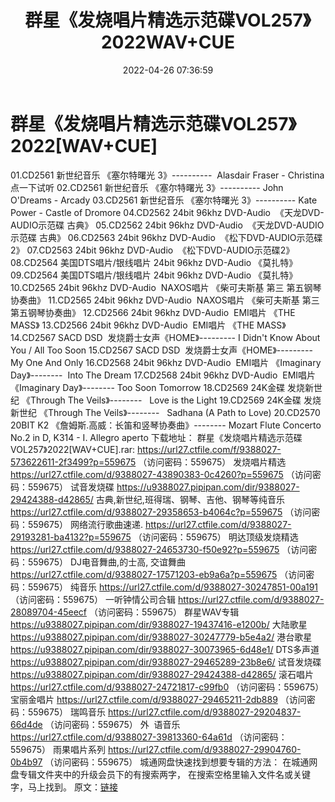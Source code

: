 ﻿---
title: 群星《发烧唱片精选示范碟VOL257》2022WAV+CUE
date: 2022-04-26 07:36:59
categories: 试音碟、非卖品、发烧碟
tags: 纯音乐
---
# 群星《发烧唱片精选示范碟VOL257》2022[WAV+CUE]

01.CD2561 新世纪音乐 《塞尔特曙光
3》----------  Alasdair Fraser -
Christina
点一下试听
02.CD2561 新世纪音乐 《塞尔特曙光
3》---------- John O'Dreams - Arcady
03.CD2561 新世纪音乐 《塞尔特曙光
3》---------- Kate Power - Castle of Dromore
04.CD2562 24bit 96khz
DVD-Audio  《天龙DVD-AUDIO示范碟 古典》
05.CD2562 24bit 96khz
DVD-Audio  《天龙DVD-AUDIO示范碟 古典》
06.CD2563 24bit 96khz
DVD-Audio  《松下DVD-AUDIO示范碟2》
07.CD2563 24bit 96khz
DVD-Audio  《松下DVD-AUDIO示范碟2》
08.CD2564 美国DTS唱片/银线唱片 24bit
96khz DVD-Audio
《莫扎特》
09.CD2564 美国DTS唱片/银线唱片 24bit
96khz DVD-Audio
《莫扎特》
10.CD2565
24bit 96khz DVD-Audio  NAXOS唱片
《柴可夫斯基 第三 第五钢琴协奏曲》
11.CD2565
24bit 96khz DVD-Audio  NAXOS唱片
《柴可夫斯基 第三 第五钢琴协奏曲》
12.CD2566
24bit 96khz DVD-Audio  EMI唱片
《THE MASS》
13.CD2566
24bit 96khz DVD-Audio  EMI唱片
《THE MASS》
14.CD2567 SACD
DSD  发烧爵士女声《HOME》---------
I Didn't Know About You / All Too
Soon
15.CD2567 SACD
DSD  发烧爵士女声《HOME》---------  My
One And Only
16.CD2568
24bit 96khz DVD-Audio  EMI唱片
《Imaginary Day》--------  Into The
Dream
17.CD2568
24bit 96khz DVD-Audio  EMI唱片
《Imaginary Day》-------- Too Soon Tomorrow
18.CD2569 24K金碟 发烧新世纪 《Through
The Veils》--------   Love is the
Light
19.CD2569 24K金碟 发烧新世纪 《Through
The Veils》--------   Sadhana (A
Path to Love)
20.CD2570
20BIT K2
《詹姆斯.高威：长笛和竖琴协奏曲》--------
Mozart Flute Concerto No.2 in D, K314 - I.
Allegro aperto
下载地址：
群星《发烧唱片精选示范碟VOL257》2022[WAV+CUE].rar: https://url27.ctfile.com/f/9388027-573622611-2f3499?p=559675
（访问密码：559675）
发烧唱片精选
https://url27.ctfile.com/d/9388027-43890383-0c4260?p=559675
（访问密码：559675）
试音发烧碟
https://u9388027.pipipan.com/dir/9388027-29424388-d42865/
古典,新世纪,班得瑞、钢琴、吉他、钢琴等纯音乐
https://url27.ctfile.com/d/9388027-29358653-b4064c?p=559675
（访问密码：559675）
网络流行歌曲速递.
https://url27.ctfile.com/d/9388027-29193281-ba4132?p=559675
（访问密码：559675）
明达顶级发烧精选
https://url27.ctfile.com/d/9388027-24653730-f50e92?p=559675
（访问密码：559675）
DJ电音舞曲,的士高, 交谊舞曲
https://url27.ctfile.com/d/9388027-17571203-eb9a6a?p=559675
（访问密码：559675）
纯音乐
https://url27.ctfile.com/d/9388027-30247851-00a191
（访问密码：559675）
一听钟情公司合辑
https://url27.ctfile.com/d/9388027-28089704-45eecf
（访问密码：559675）
群星WAV专辑
https://u9388027.pipipan.com/dir/9388027-19437416-e1200b/
大陆歌星
https://u9388027.pipipan.com/dir/9388027-30247779-b5e4a2/
港台歌星
https://u9388027.pipipan.com/dir/9388027-30073965-6d48e1/
DTS多声道
https://u9388027.pipipan.com/dir/9388027-29465289-23b8e6/
试音发烧碟
https://u9388027.pipipan.com/dir/9388027-29424388-d42865/
滚石唱片
https://url27.ctfile.com/d/9388027-24721817-c99fb0
（访问密码：559675）
宝丽金唱片
https://url27.ctfile.com/d/9388027-29465211-2db889
（访问密码：559675）
瑞鸣音乐
https://url27.ctfile.com/d/9388027-29204837-66d4de
（访问密码：559675）
外  语音乐
https://url27.ctfile.com/d/9388027-39813360-64a61d
（访问密码：559675）
雨果唱片系列
https://url27.ctfile.com/d/9388027-29904760-0b4b97
（访问密码：559675）
城通网盘快速找到想要专辑的方法：
在城通网盘专辑文件夹中的升级会员下的有搜索两字，
在搜索空格里输入文件名或关键字，马上找到。
原文：[链接](https://blog.sina.com.cn/s/blog_1647c7e7601030wvj.html)